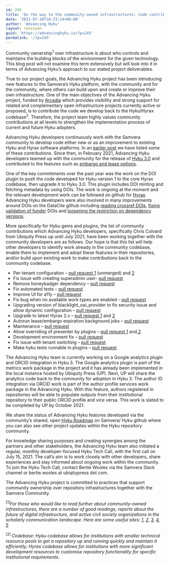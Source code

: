 ```yaml
---
id: 245
title: 'On the way to the community-owned infrastructures: Code contributions'
date: '2021-07-20T16:23:14+00:00'
author: 'Advancing Hyku'
layout: revision
guid: 'https://advancinghyku.io/?p=245'
permalink: '/?p=245'
---
```


Community ownership<sup>1</sup> over infrastructure is about who controls and maintains the building blocks of the environment for the given technology. This blog post will not examine this term extensively but will look into it in terms of Advancing Hyku’s approach to our stated project deliverables.

True to our project goals, the Advancing Hyku project has been introducing new features to the Samvera’s Hyku platform, with the community and for the community, where others can build upon and create or improve their own infrastructure. One of the main objectives of the Advancing Hyku project, funded by [Arcadia](https://www.arcadiafund.org.uk) which provides visibility and strong support for related and complementary open infrastructure projects currently active or proposed, is to contribute the code we develop back to the Hyku/Hyrax codebase<sup>2</sup>. Therefore, the project team highly values community contributions at all levels to strengthen the implementation process of current and future Hyku adopters.

Advancing Hyku developers continuously work with the Samvera community to develop code either new or as an improvement to existing Hyku and Hyrax software platforms. In an [earlier post](https://advancinghyku.io/2020/09/18/project-update-september-2020/) we have listed some of these contributions. Since then, in February 2021, Advancing Hyku developers teamed up with the community for the release of [Hyku 3.0](https://samvera.org/2021/02/17/hyku-3-0-release-includes-new-customization-features/) and contributed to the features such as [embargo and lease options](https://github.com/samvera/hyku/pull/1648).

One of the key commitments over the past year was the work on the DOI plugin to push the code developed for Hyku version 1 to the core Hyrax codebase, then upgrade it to Hyku 3.0. This plugin includes DOI minting and fetching metadata by using DOIs. The work is ongoing at the moment and the relevant development work can be followed on github for [Hyrax](https://github.com/samvera-labs/hyrax-doi). Advancing Hyku developers were also involved in many improvements around DOIs on the DataCite github including [reading crossref DOIs](https://github.com/datacite/bolognese/pull/115), [fixing validation of funder](https://github.com/datacite/bolognese/pull/114) DOIs and [loosening the restriction on dependency versions](https://github.com/datacite/bolognese/pull/102).

More specifically for Hyku gems and plugins, the list of community contributions which Advancing Hyku developers, specifically Chris Colvard from Ubiquity Press up until July 2021, have been working together with the community developers are as follows. Our hope is that this list will help other developers to identify work already in the community codebase, enable them to implement and adopt these features in their repositories, and/or build upon existing work to make contributions back to the community codebase.

- Per-tenant configuration – [pull request 1](https://github.com/samvera/hyku/pull/1713) (unmerged) and [2](https://github.com/samvera/hyku/pull/170)
- Fix issue with creating superadmin user- [pull request ](https://github.com/samvera/hyku/pull/1712)
- Remove honeybadger dependency – [pull request ](https://github.com/samvera/hyku/pull/1669)
- Fix automated tests – [pull request](https://github.com/samvera/hyku/pull/1666)
- Improve UI for a11y – [pull request](https://github.com/samvera/hyku/pull/1665)
- Fix bug when no available work types are enabled – [pull request ](https://github.com/samvera/hyku/pull/1661)
- Upgrading version of blacklight\_oai\_provider to fix security issue and allow dynamic configuration – [pull request ](https://github.com/samvera/hyku/pull/1660)
- Upgrade to latest Hyrax 2.x – [pull request 1](https://github.com/samvera/hyku/pull/1709) and [2](https://github.com/samvera/hyku/pull/1657)
- Autorun lease/embargo expiration background jobs – [pull request](https://github.com/samvera/hyku/pull/1648)
- Maintenance – [pull request ](https://github.com/samvera/hyku/pull/1647)
- Allow overriding of presenter by plugins – [pull request 1](https://github.com/samvera/hyku/pull/1659) and[ 2](https://github.com/samvera/hyku/pull/1646)
- Development environment fix – [pull request](https://github.com/samvera/hyku/pull/1645)
- Fix issue with tenant switching – [pull request ](https://github.com/samvera/hyku/pull/1644)
- Make hyku tests runnable in plugins – [pull request](https://github.com/samvera/hyku/pull/1635)

The Advancing Hyku team is currently working on a Google analytics plugin and ORCID integration in Hyku 3. The Google analytics plugin is part of the metrics work package in the project and it has already been implemented in the local instance hosted by Ubiquity Press (UP). Next, UP will share the analytics code back to the community for adoption in Hyku 3. The author ID integration via ORCID work is part of the author profile services work package in the Advancing Hyku. With this feature, authors registered in repositories will be able to populate outputs from their institutional repository to their public ORCID profile and vice versa. This work is slated to be completed by UP by October 2021.

We share the status of Advancing Hyku features developed via the community’s shared, open [Hyku Roadmap](https://github.com/samvera/hyku/projects/1) on Samvera/ Hyku github where you can also see other project updates within the Hyku repository community.

For knowledge sharing purposes and creating synergies among the partners and other stakeholders, the Advancing Hyku team also initiated a regular, monthly developer-focused Hyku Tech Call, with the first call on July 15, 2021. The call’s aim is to work closely with other developers, share experiences and stay informed about ongoing work within the community. To join the Hyku Tech Call, contact Bertie Wooles via the Samvera Slack channel or bertie.wooles at ubiqitypress dot com.

The Advancing Hyku project is committed to practices that support community ownership over repository infrastructures together with the Samvera Community.

<sup>\[1\]</sup>*For those who would like to read further about community-owned infrastructures, there are a number of good readings, reports about the future of digital infrastructure, and active civil society organizations in the scholarly communication landscape. Here are some useful sites: [1](https://sparcopen.org/our-work/community-owned-infrastructure/), [2](https://infrastructure.sparcopen.org), [3](https://investinopen.org/about/), [4](https://www.coar-repositories.org/news-updates/), [5](https://www.arcadiafund.org.uk/promoting-open-access)*

<sup>\[2\] </sup>*Codebase: Hyku codebase allows for institutions with smaller technical resource pools to get a repository up and running quickly and maintain it efficiently; Hyrax codebase allows for institutions with more significant development resources to customise repository functionality for specific institutional requirements.*